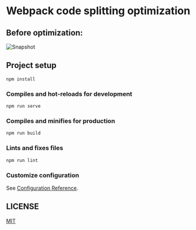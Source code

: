 # Webpack code splitting optimization

## Before optimization:
![Snapshot](https://github.com/51fe/webpack-code-splitting-optimization/blob/before-optimization/before.png?raw=true)

## Project setup
```
npm install
```

### Compiles and hot-reloads for development
```
npm run serve
```

### Compiles and minifies for production
```
npm run build
```

### Lints and fixes files
```
npm run lint
```

### Customize configuration
See [Configuration Reference](https://cli.vuejs.org/config/).

## LICENSE
[MIT](LICENSE)
